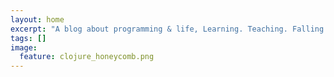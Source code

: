 ```yaml
---
layout: home
excerpt: "A blog about programming & life, Learning. Teaching. Falling down. Getting back up."
tags: []
image:
  feature: clojure_honeycomb.png
---
```

